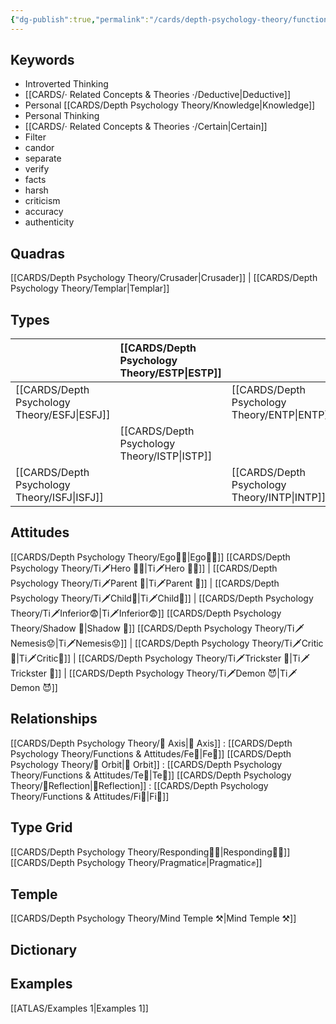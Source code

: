 ```yaml
---
{"dg-publish":true,"permalink":"/cards/depth-psychology-theory/functions-and-attitudes/ti/","noteIcon":"","created":"2022-12-27T19:31:40.985+01:00","updated":"2023-04-21T14:25:36.911+02:00"}
---
```


## Keywords
- Introverted Thinking
- [[CARDS/· Related Concepts & Theories ·/Deductive\|Deductive]]
- Personal [[CARDS/Depth Psychology Theory/Knowledge\|Knowledge]]
- Personal Thinking
- [[CARDS/· Related Concepts & Theories ·/Certain\|Certain]]
- Filter
- candor
- separate
- verify
- facts
- harsh
- criticism
- accuracy
- authenticity

## Quadras
[[CARDS/Depth Psychology Theory/Crusader\|Crusader]] | [[CARDS/Depth Psychology Theory/Templar\|Templar]] 

## Types 

| |  [[CARDS/Depth Psychology Theory/ESTP\|ESTP]]  |  | [[CARDS/Depth Psychology Theory/ENFJ\|ENFJ]]&nbsp; |
|:---------------|:-----------|:---------------|:---------------|
| [[CARDS/Depth Psychology Theory/ESFJ\|ESFJ]]       | | [[CARDS/Depth Psychology Theory/ENTP\|ENTP]]&nbsp; | |
| |  [[CARDS/Depth Psychology Theory/ISTP\|ISTP]]  |  | [[CARDS/Depth Psychology Theory/INFJ\|INFJ]]       |
| [[CARDS/Depth Psychology Theory/ISFJ\|ISFJ]]&nbsp; | |  [[CARDS/Depth Psychology Theory/INTP\|INTP]]      |  |  

## Attitudes
[[CARDS/Depth Psychology Theory/Ego🙋‍♂️\|Ego🙋‍♂️]]
[[CARDS/Depth Psychology Theory/Ti🗡️Hero 🦸‍♂️\|Ti🗡️Hero 🦸‍♂️]] | [[CARDS/Depth Psychology Theory/Ti🗡️Parent 🤨\|Ti🗡️Parent 🤨]] | [[CARDS/Depth Psychology Theory/Ti🗡️Child👼\|Ti🗡️Child👼]] | [[CARDS/Depth Psychology Theory/Ti🗡️Inferior😨\|Ti🗡️Inferior😨]]
[[CARDS/Depth Psychology Theory/Shadow 👤\|Shadow 👤]] 
[[CARDS/Depth Psychology Theory/Ti🗡️Nemesis😟\|Ti🗡️Nemesis😟]] | [[CARDS/Depth Psychology Theory/Ti🗡️Critic🤔\|Ti🗡️Critic🤔]] | [[CARDS/Depth Psychology Theory/Ti🗡️Trickster 🤡\|Ti🗡️Trickster 🤡]] | [[CARDS/Depth Psychology Theory/Ti🗡️Demon 😈\|Ti🗡️Demon 😈]]

## Relationships 
[[CARDS/Depth Psychology Theory/🧲 Axis\|🧲 Axis]] :  [[CARDS/Depth Psychology Theory/Functions & Attitudes/Fe💉\|Fe💉]] 
[[CARDS/Depth Psychology Theory/🔄 Orbit\|🔄 Orbit]] : [[CARDS/Depth Psychology Theory/Functions & Attitudes/Te🏹\|Te🏹]]
[[CARDS/Depth Psychology Theory/🔀Reflection\|🔀Reflection]]  :  [[CARDS/Depth Psychology Theory/Functions & Attitudes/Fi🔱\|Fi🔱]]

## Type Grid 
[[CARDS/Depth Psychology Theory/Responding🧘‍♂️\|Responding🧘‍♂️]]
[[CARDS/Depth Psychology Theory/Pragmatic✊\|Pragmatic✊]]

## Temple 
[[CARDS/Depth Psychology Theory/Mind Temple ⚒️\|Mind Temple ⚒️]]

## Dictionary


## Examples 
[[ATLAS/Examples 1\|Examples 1]] 

